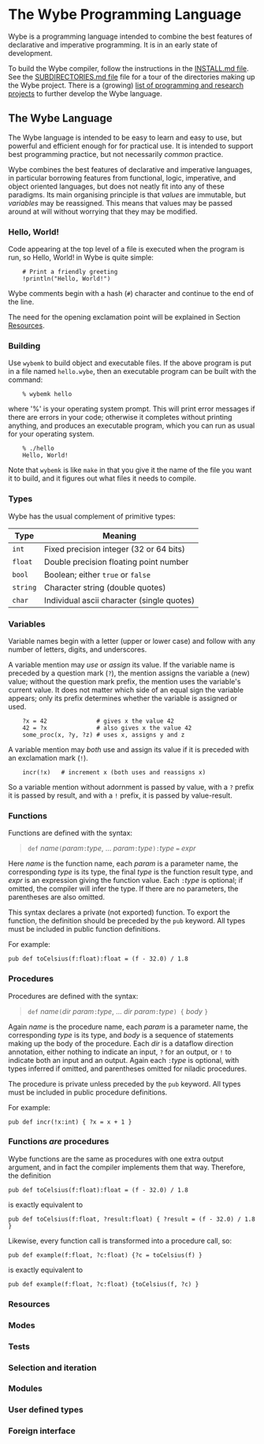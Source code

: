 # The Wybe Programming Language

Wybe is a programming language intended to combine the best features of
declarative and imperative programming.  It is in an early state of
development.

To build the Wybe compiler, follow the instructions in the
[INSTALL.md file](INSTALL.md).
See the [SUBDIRECTORIES.md file](SUBDIRECTORIES.md) file for
a tour of the directories making up the Wybe project.
There is a (growing) [list of programming and research projects](PROJECTS.md)
to further develop the Wybe language.


## The Wybe Language

The Wybe language is intended to be easy to learn and easy to use, but
powerful and efficient enough for for practical use.  It is intended to
support best programming practice, but not necessarily *common* practice.

Wybe combines the best features of declarative and imperative languages,
in particular borrowing features from functional, logic, imperative, and
object oriented languages, but does not neatly fit into any of these
paradigms.  Its main organising principle is that *values* are
immutable, but *variables* may be reassigned.  This means that values
may be passed around at will without worrying that they may be modified.

### Hello, World!

Code appearing at the top level of a file is executed when the program
is run, so Hello, World! in Wybe is quite simple:
```
    # Print a friendly greeting
    !println("Hello, World!")
```

Wybe comments begin with a hash (`#`) character and continue to the end
of the line.

The need for the opening exclamation point will be explained in Section
[Resources](#resources).


### Building

Use `wybemk` to build object and executable files.  If the above program
is put in a file named `hello.wybe`, then an executable program can be
built with the command:

```
    % wybemk hello
```

where '%' is your operating system prompt. This will print error messages if
there are errors in your code; otherwise it completes without printing anything,
and produces an executable program, which you can run as usual for your
operating system.

```
    % ./hello
    Hello, World!
```

Note that `wybemk` is like `make` in that you give it the name of the
file you want it to build, and it figures out what files it needs
to compile.


### Types

Wybe has the usual complement of primitive types:

| Type     | Meaning                                  |
| -------- | ---------------------------------------- |
| `int`    | Fixed precision integer (32 or 64 bits)  |
| `float`  | Double precision floating point number   |
| `bool`   | Boolean; either `true` or `false`        |
| `string`   | Character string (double quotes)   |
| `char`   | Individual ascii character (single quotes) |


### Variables
Variable names begin with a letter (upper or lower case) and follow with
any number of letters, digits, and underscores.

A variable mention may *use* or *assign* its value.  If the variable
name is preceded by a question mark (`?`), the mention assigns the
variable a (new) value; without the question mark prefix, the mention
uses the variable's current value.  It does not matter which side of an
equal sign the variable appears; only its prefix determines whether the
variable is assigned or used.

```
    ?x = 42              # gives x the value 42
    42 = ?x              # also gives x the value 42
    some_proc(x, ?y, ?z) # uses x, assigns y and z
```

A variable mention may *both* use and assign its value if it is preceded
with an exclamation mark (`!`).

```
    incr(!x)   # increment x (both uses and reassigns x)
```

So a variable mention without adornment is passed by value, with a `?` prefix it
is passed by result, and with a `!` prefix, it is passed by value-result.

### Functions

Functions are defined with the syntax:

> `def` *name*`(`*param*`:`*type*, ... *param*`:`*type*`):`*type* `=` *expr*

Here *name* is the function name, each *param* is a parameter name, the
corresponding *type* is its type, the final *type* is the function
result type, and *expr* is an expression giving the function value.
Each `:`*type* is optional; if omitted, the compiler will infer the
type.  If there are no parameters, the parentheses are also omitted.

This syntax declares a private (not exported) function.  To export the
function, the definition should be preceded by the `pub` keyword.
All types must be included in public function definitions.

For example:

```
pub def toCelsius(f:float):float = (f - 32.0) / 1.8
```


### Procedures

Procedures are defined with the syntax:

> `def` *name*`(`*dir* *param*`:`*type*, ... *dir* *param*`:`*type*`) {` *body* `}`

Again *name* is the procedure name, each *param* is a parameter name, the
corresponding *type* is its type, and *body* is a sequence of statements
making up the body of the procedure.  Each *dir* is a dataflow
direction annotation, either nothing to indicate an input, `?` for an
output, or `!` to indicate both an input and an output.
Again each `:`*type* is optional, with types inferred if omitted,
and parentheses omitted for niladic procedures.

The procedure is private unless preceded by the `pub` keyword.
All types must be included in public procedure definitions.

For example:

```
pub def incr(!x:int) { ?x = x + 1 }
```


### Functions *are* procedures

Wybe functions are the same as procedures with one extra output
argument, and in fact the compiler implements them that way.  Therefore,
the definition
```
pub def toCelsius(f:float):float = (f - 32.0) / 1.8
```
is exactly equivalent to
```
pub def toCelsius(f:float, ?result:float) { ?result = (f - 32.0) / 1.8 }
```

Likewise, every function call is transformed into a procedure call, so:
```
pub def example(f:float, ?c:float) {?c = toCelsius(f) }
```
is exactly equivalent to
```
pub def example(f:float, ?c:float) {toCelsius(f, ?c) }
```

### Resources
### Modes
### Tests
### Selection and iteration
### Modules
### User defined types
### Foreign interface

